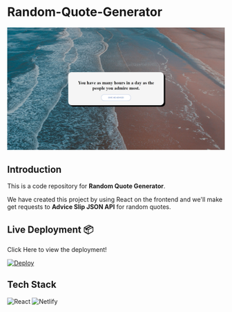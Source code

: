 # **Random-Quote-Generator**

![Random Quote Generator](./public/Sample.jpeg)

## **Introduction**

This is a code repository for **Random Quote Generator**.

We have created this project by using React on the frontend and we'll make get requests to **Advice Slip JSON API** for random quotes.

## **Live Deployment** 📦 

Click Here to view the deployment!
 
[![Deploy](https://www.netlify.com/img/deploy/button.svg)](https://random-quote-generator-101.netlify.app/)

## **Tech Stack**
<img alt="React" src="https://img.shields.io/badge/react-%2320232a.svg?style=for-the-badge&logo=react&logoColor=%2361DAFB"/> <img alt="Netlify" src="https://img.shields.io/badge/netlify-%2343853D.svg?style=for-the-badge&logo=netlify"/>